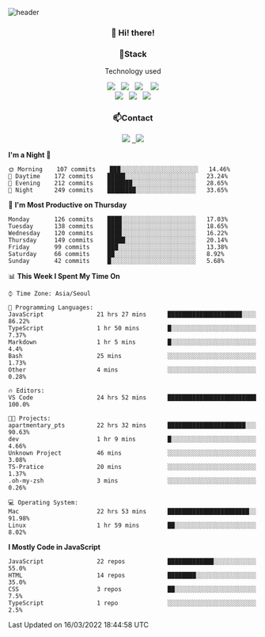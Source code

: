 ![header](https://capsule-render.vercel.app/api?type=waving&color=gradient&height=200&text=Che-ri&fontAlign=70&fontAlignY=40&animation=twinkling)

<h3 align="center">👋 Hi! there!</h3>

<h3 align="center">📌Stack</h3>
<p align="center">Technology used</p>
<div align="center"><img src="https://img.shields.io/badge/HTML5-e74c3c?style=flat-square&logo=HTML5&logoColor=white"></img> &nbsp <img src="https://img.shields.io/badge/CSS3-0A84FF?style=flat-square&logo=CSS3&logoColor=white"></img>  &nbsp <img src="https://img.shields.io/badge/SCSS-fd79a8?style=flat-square&logo=Sass&logoColor=white"/></a>&nbsp  &nbsp <img src="https://img.shields.io/badge/styled%2Dcomponents-DB7093?style=flat-square&logo=styled%2Dcomponents&logoColor=white"/></a>
<br><img src="https://img.shields.io/badge/JavaScript-FFCD11?style=flat-square&logo=JavaScript&logoColor=white"></img> &nbsp <img src="https://img.shields.io/badge/React-00BCF6?style=flat-square&logo=React&logoColor=white"></img> &nbsp <img src="https://img.shields.io/badge/Redux-764ABC?style=flat-square&logo=Redux&logoColor=white"/></a></div>

<h3 align="center">📫Contact</h3>
<div align="center"><a href="https://cheri.tistory.com/"><img src="https://img.shields.io/badge/Cheri-AD29B6?style=flat-square&logo=Tidal&logoColor=white"/></a> <a href="rnjs1135@gmail.com"> &nbsp <img src="https://img.shields.io/badge/Gmail-EA4335?style=flat-square&logo=Gmail&logoColor=white"/></a></div>

<!--START_SECTION:waka-->
**I'm a Night 🦉** 

```text
🌞 Morning    107 commits    ███░░░░░░░░░░░░░░░░░░░░░░   14.46% 
🌆 Daytime    172 commits    █████░░░░░░░░░░░░░░░░░░░░   23.24% 
🌃 Evening    212 commits    ███████░░░░░░░░░░░░░░░░░░   28.65% 
🌙 Night      249 commits    ████████░░░░░░░░░░░░░░░░░   33.65%

```
📅 **I'm Most Productive on Thursday** 

```text
Monday       126 commits    ████░░░░░░░░░░░░░░░░░░░░░   17.03% 
Tuesday      138 commits    ████░░░░░░░░░░░░░░░░░░░░░   18.65% 
Wednesday    120 commits    ████░░░░░░░░░░░░░░░░░░░░░   16.22% 
Thursday     149 commits    █████░░░░░░░░░░░░░░░░░░░░   20.14% 
Friday       99 commits     ███░░░░░░░░░░░░░░░░░░░░░░   13.38% 
Saturday     66 commits     ██░░░░░░░░░░░░░░░░░░░░░░░   8.92% 
Sunday       42 commits     █░░░░░░░░░░░░░░░░░░░░░░░░   5.68%

```


📊 **This Week I Spent My Time On** 

```text
⌚︎ Time Zone: Asia/Seoul

💬 Programming Languages: 
JavaScript               21 hrs 27 mins      █████████████████████░░░░   86.22% 
TypeScript               1 hr 50 mins        █░░░░░░░░░░░░░░░░░░░░░░░░   7.37% 
Markdown                 1 hr 5 mins         █░░░░░░░░░░░░░░░░░░░░░░░░   4.4% 
Bash                     25 mins             ░░░░░░░░░░░░░░░░░░░░░░░░░   1.73% 
Other                    4 mins              ░░░░░░░░░░░░░░░░░░░░░░░░░   0.28%

🔥 Editors: 
VS Code                  24 hrs 52 mins      █████████████████████████   100.0%

🐱‍💻 Projects: 
apartmentary_pts         22 hrs 32 mins      ██████████████████████░░░   90.63% 
dev                      1 hr 9 mins         █░░░░░░░░░░░░░░░░░░░░░░░░   4.66% 
Unknown Project          46 mins             ░░░░░░░░░░░░░░░░░░░░░░░░░   3.08% 
TS-Pratice               20 mins             ░░░░░░░░░░░░░░░░░░░░░░░░░   1.37% 
.oh-my-zsh               3 mins              ░░░░░░░░░░░░░░░░░░░░░░░░░   0.26%

💻 Operating System: 
Mac                      22 hrs 53 mins      ███████████████████████░░   91.98% 
Linux                    1 hr 59 mins        ██░░░░░░░░░░░░░░░░░░░░░░░   8.02%

```

**I Mostly Code in JavaScript** 

```text
JavaScript               22 repos            █████████████░░░░░░░░░░░░   55.0% 
HTML                     14 repos            ████████░░░░░░░░░░░░░░░░░   35.0% 
CSS                      3 repos             ██░░░░░░░░░░░░░░░░░░░░░░░   7.5% 
TypeScript               1 repo              ░░░░░░░░░░░░░░░░░░░░░░░░░   2.5%

```



 Last Updated on 16/03/2022 18:44:58 UTC
<!--END_SECTION:waka-->
